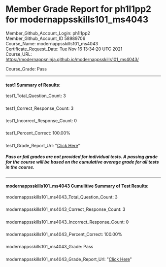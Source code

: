 # Member Grade Report for ph1l1pp2 for modernappsskills101_ms4043  
   
Member_Github_Account_Login: ph1l1pp2  
Member_Github_Account_ID 58989706  
Course_Name: modernappsskills101_ms4043  
Certificate_Request_Date: Tue Nov 16 13:34:20 UTC 2021  
Course_URL: https://modernappsninja.github.io/modernappsskills101_ms4043/  
   
Course_Grade: Pass
   
---  
#### test1 Summary of Results:  
test1_Total_Question_Count: 3
#####  
test1_Correct_Response_Count: 3
#####  
test1_Incorrect_Response_Count: 0
#####  
test1_Percent_Correct: 100.00%
#####  
test1_Grade_Report_Url: "[Click Here](https://github.com/modernappsninjas/ph1l1pp2/blob/main/static/userdata/courses/modernappsskills101_ms4043/grade_report.pr268.test1.md)"
##### Pass or fail grades are not provided for individual tests. A passing grade for the course will be based on the cumulative average grade for all tests in the course.  
#####  
---  
#### modernappsskills101_ms4043 Cumulitive Summary of Test Results:  
modernappsskills101_ms4043_Total_Question_Count: 3  
#####  
modernappsskills101_ms4043_Correct_Response_Count: 3  
#####  
modernappsskills101_ms4043_Incorrect_Response_Count: 0 
#####  
modernappsskills101_ms4043_Percent_Correct: 100.00%  
#####  
modernappsskills101_ms4043_Grade: Pass  
#####  
modernappsskills101_ms4043_Grade_Report_Url: "[Click Here](https://github.com/modernappsninjas/ph1l1pp2/blob/main/static/userdata/courses/modernappsskills101_ms4043/grade_report.pr269.modernappsskills101_ms4043.md)"
#####  
